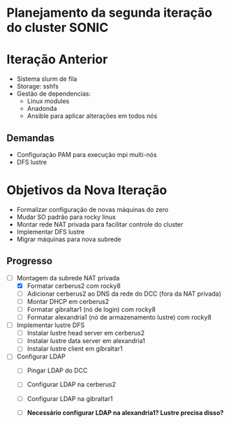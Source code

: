 # Planejamento da segunda iteração do cluster SONIC

# Iteração Anterior
 - Sistema slurm de fila
 - Storage: sshfs
 - Gestão de dependencias:
   - Linux modules
   - Anadonda
   - Ansible para aplicar alterações em todos nós
  
## Demandas
 - Configuração PAM para execução mpi multi-nós
 - DFS lustre

# Objetivos da Nova Iteração
 - Formalizar configuração de novas máquinas do zero
 - Mudar SO padrão para rocky linux
 - Montar rede NAT privada para facilitar controle do cluster
 - Implementar DFS lustre
 - Migrar máquinas para nova subrede

## Progresso
 - [ ] Montagem da subrede NAT privada
   - [x] Formatar cerberus2 com rocky8
   - [ ] Adicionar cerberus2 ao DNS da rede do DCC (fora da NAT privada)
   - [ ] Montar DHCP em cerberus2
   - [ ] Formatar gibraltar1 (nó de login) com rocky8
   - [ ] Formatar alexandria1 (nó de armazenamento lustre) com rocky8
 - [ ] Implementar lustre DFS
   - [ ] Instalar lustre head server em cerberus2
   - [ ] Instalar lustre data server em alexandria1
   - [ ] Instalar lustre client em gibraltar1
 - [ ] Configurar LDAP
   - [ ] Pingar LDAP do DCC
   - [ ] Configurar LDAP na cerberus2
   - [ ] Configurar LDAP na gibraltar1
   - [ ] **Necessário configurar LDAP na alexandria1? Lustre precisa disso?**


